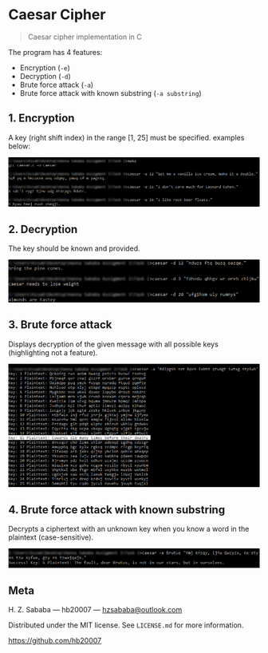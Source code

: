 # Caesar Cipher

> Caesar cipher implementation in C

The program has 4 features:
* Encryption (`-e`)
* Decryption (`-d`)
* Brute force attack (`-a`)
* Brute force attack with known substring (`-a substring`)

## 1. Encryption

A key (right shift index) in the range [1, 25] must be specified. examples below:

![](examples/encryption.png)

## 2. Decryption

The key should be known and provided.

![](examples/decryption.png)

## 3. Brute force attack

Displays decryption of the given message with all possible keys (highlighting not a feature).

![](examples/brute-force.png)

## 4. Brute force attack with known substring

Decrypts a ciphertext with an unknown key when you know a word in the plaintext (case-sensitive).

![](examples/brutus.png)

## Meta

H. Z. Sababa &mdash; hb20007 &mdash; hzsababa@outlook.com

Distributed under the MIT license. See `LICENSE.md` for more information.

https://github.com/hb20007
